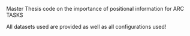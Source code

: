 Master Thesis code on the importance of positional information for ARC TASKS

All datasets used are provided as well as all configurations used!

